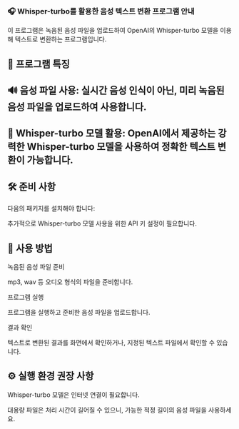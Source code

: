 ### 🎧 Whisper-turbo를 활용한 음성 텍스트 변환 프로그램 안내

이 프로그램은 녹음된 음성 파일을 업로드하여 OpenAI의 Whisper-turbo 모델을 이용해 텍스트로 변환하는 프로그램입니다.

## 🚩 프로그램 특징

## 🔊 음성 파일 사용: 실시간 음성 인식이 아닌, 미리 녹음된 음성 파일을 업로드하여 사용합니다.

## 🧠 Whisper-turbo 모델 활용: OpenAI에서 제공하는 강력한 Whisper-turbo 모델을 사용하여 정확한 텍스트 변환이 가능합니다.

## 🛠️ 준비 사항

다음의 패키지를 설치해야 합니다:

추가적으로 Whisper-turbo 모델 사용을 위한 API 키 설정이 필요합니다.

## 🚀 사용 방법

녹음된 음성 파일 준비

mp3, wav 등 오디오 형식의 파일을 준비합니다.

프로그램 실행

프로그램을 실행하고 준비한 음성 파일을 업로드합니다.

결과 확인

텍스트로 변환된 결과를 화면에서 확인하거나, 지정된 텍스트 파일에서 확인할 수 있습니다.

## ⚙️ 실행 환경 권장 사항

Whisper-turbo 모델은 인터넷 연결이 필요합니다.

대용량 파일은 처리 시간이 길어질 수 있으니, 가능한 적정 길이의 음성 파일을 사용하세요.


